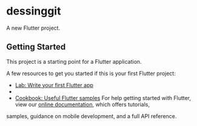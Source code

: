 # dessinggit

A new Flutter project. 

## Getting Started 

This project is a starting point for a Flutter application.

A few resources to get you started if this is your first Flutter project:
- [Lab: Write your first Flutter app](https://flutter.dev/docs/get-started/codelab)
- 
- [Cookbook: Useful Flutter samples](https://flutter.dev/docs/cookbook)
For help getting started with Flutter, view our
[online documentation](https://flutter.dev/docs), which offers tutorials,

samples, guidance on mobile development, and a full API reference.
